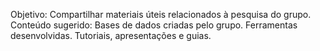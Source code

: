 Objetivo: Compartilhar materiais úteis relacionados à pesquisa do grupo.
Conteúdo sugerido:
Bases de dados criadas pelo grupo.
Ferramentas desenvolvidas.
Tutoriais, apresentações e guias.

